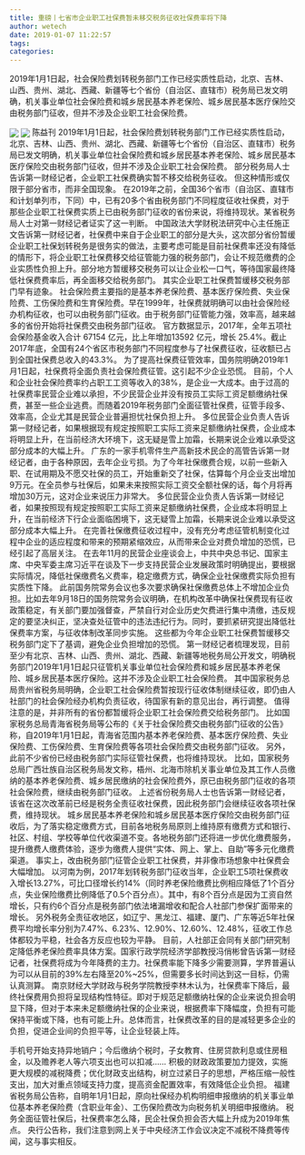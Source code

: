 ```yaml
---
title: 重磅丨七省市企业职工社保费暂未移交税务征收社保费率将下降
author: wetech
date: 2019-01-07 11:22:57
tags: 
categories: 
---
```

2019年1月1日起，社会保险费划转税务部门工作已经实质性启动，北京、吉林、山西、贵州、湖北、西藏、新疆等七个省份（自治区、直辖市）税务局已发文明确，机关事业单位社会保险费和城乡居民基本养老保险、城乡居民基本医疗保险交由税务部门征收，但并不涉及企业职工社会保险费。
<!-- more -->
<img align="center" border="0" src="https://imgcdn.yicai.com/uppics/images/2019/01/ef5b57ddc78639273453f11156d0faff.jpg" />
<img align="center" border="0" src="https://imgcdn.yicai.com/uppics/images/2019/01/4290f4d676d5c27ad993ecfc6b648759.jpg" />
陈益刊
2019年1月1日起，社会保险费划转税务部门工作已经实质性启动，北京、吉林、山西、贵州、湖北、西藏、新疆等七个省份（自治区、直辖市）税务局已发文明确，机关事业单位社会保险费和城乡居民基本养老保险、城乡居民基本医疗保险交由税务部门征收，但并不涉及企业职工社会保险费。
部分税务局人士告诉第一财经记者，企业职工社保费确实暂不移交给税务征收。
但这种情形或仅限于部分省市，而非全国现象。
在2019年之前，全国36个省市（自治区、直辖市和计划单列市，下同）中，已有20多个省由税务部门不同程度征收社保费，对于那些企业职工社保费实质上已由税务部门征收的省份来说，将维持现状。某省税务局人士对第一财经记者证实了这一判断。
中国政法大学财税法研究中心主任施正文告诉第一财经记者，社保费中来自于企业职工的部分是大头，这次部分省份暂缓企业职工社保划转税务是很务实的做法，主要考虑可能是目前社保费率还没有降低的情形下，将企业职工社保费移交给征管能力强的税务部门，会让不规范缴费的企业实质性负担上升。部分地方暂缓移交税务可以让企业松一口气，等待国家最终降低社保费费率后，再全面移交给税务部门。
其实企业职工社保费暂缓移交税务部门早有迹象。
社会保险费主要指的是基本养老保险费、基本医疗保险费、失业保险费、工伤保险费和生育保险费。早在1999年，社保费就明确可以由社会保险经办机构征收，也可以由税务部门征收。由于税务部门征管能力强，效率高，越来越多的省份开始将社保费交由税务部门征收。
官方数据显示，2017年，全年五项社会保险基金收入合计 67154 亿元，比上年增加13592 亿元，增长 25.4%。截止2017年底，全国有24个省区市税务部门不同程度参与了社保费征收，征收额已占到全国社保费总收入的43.3%。
为了提高社保费征管效率，国务院明确2019年1月1日起，社保费将全面负责社会保险费征管。这引起不少企业恐慌。
目前，个人和企业社会保险费率约占职工工资等收入的38%，是企业一大成本。由于过高的社保费率民营企业难以承担，不少民营企业并没有按员工实际工资足额缴纳社保费，甚至一些企业逃费。而随着2019年税务部门全面征管社保费，征管手段多、效率高，企业尤其是民营企业普遍担忧社保负担上升。
多位民营企业负责人告诉第一财经记者，如果根据现有规定按照职工实际工资来足额缴纳社保费，企业成本将明显上升，在当前经济大环境下，这无疑是雪上加霜，长期来说企业难以承受这部分成本的大幅上升。
广东的一家手机零件生产高新技术民企的高管告诉第一财经记者，由于各种原因，去年企业亏损。为了今年社保缴费合规，以前一些新入职、在试用期及不愿交社保的员工，开始重新交了社保，估算每个月企业支出增加9万元。在全员参与社保后，如果未来按照实际工资交全额社保的话，每个月将再增加30万元，这对企业来说压力非常大。
多位民营企业负责人告诉第一财经记者，如果按照现有规定按照职工实际工资来足额缴纳社保费，企业成本将明显上升，在当前经济下行企业面临困境下，这无疑雪上加霜，长期来说企业难以承受这部分成本大幅上升。
在完善社保缴费征收过程中，没有充分考虑征管机制变化过程中企业的适应程度和带来的预期紧缩效应，从而带来企业对费负增加的恐慌，已经引起了高层关注。
在去年11月的民营企业座谈会上，中共中央总书记、国家主席、中央军委主席习近平在谈及下一步支持民营企业发展政策时明确提出，要根据实际情况，降低社保缴费名义费率，稳定缴费方式，确保企业社保缴费实际负担有实质性下降。
此前国务院常务会议也多次要求确保社保缴费总体上不增加企业负担。比如去年9月18日的国务院常务会议明确，在机构改革中确保社保费现有征收政策稳定，有关部门要加强督查，严禁自行对企业历史欠费进行集中清缴，违反规定的要坚决纠正，坚决查处征管中的违法违纪行为。同时，要抓紧研究提出降低社保费率方案，与征收体制改革同步实施。
这些都为今年企业职工社保费暂缓移交税务部门定下了基调，避免企业负担增加的恐慌。
第一财经记者梳理发现，目前至少有北京、吉林、山西、贵州、湖北、西藏、新疆等地税务局公开发文，明确税务部门2019年1月1日起只征管机关事业单位社会保险费和城乡居民基本养老保险、城乡居民基本医疗保险。这并不涉及企业职工社会保险费。
其中国家税务总局贵州省税务局明确，企业职工社会保险费暂按现行征收体制继续征收，即仍由人社部门的社会保险经办机构负责征收，待国家有新的意见出台，再行调整。
值得注意的是，并非所有的省份都暂缓将企业职工社会保险费交给税务部门。
比如国家税务总局青海省税务局等公布的《关于社会保险费交由税务部门征收的公告》称，自2019年1月1日起，青海省范围内基本养老保险费、基本医疗保险费、失业保险费、工伤保险费、生育保险费等各项社会保险费交由税务部门征收。
另外，此前不少省份已经由税务部门实际征管社保费，也将维持现状。
比如，国家税务总局广西壮族自治区税务局发文称，梧州、北海市除机关事业单位及其工作人员缴纳的基本养老保险费、城乡居民缴纳的社会保险费外，原已由税务部门征收的各项社会保险费，继续由税务部门征收。
上述省份税务局人士也告诉第一财经记者，该省在这次改革前已经是税务全责征收社保费，因此税务部门会继续征收各项社保费，维持现状。
城乡居民基本养老保险和城乡居民基本医疗保险交由税务部门征收后，为了落实稳定缴费方式，目前各地税务局原则上维持原有缴费方式和银行、社区、村组、学校等单位代收渠道不变。各地税务部门还将进一步优化缴费服务，提升缴费人缴费体验，逐步为缴费人提供“实体、网上、掌上、自助”等多元化缴费渠道。
事实上，改由税务部门征管企业职工社保费，并非像市场想象中社保费会大幅增加。
以河南为例，2017年划转税务部门征收当年，企业职工5项社保费收入增长13.27%，可比口径增长约14%（同时养老保险缴费比例相应降低了1个百分点，失业保险缴费比例降低了0.5个百分点）。其中，有8个百分点是因为工资自然增长，只有约6个百分点是税务部门依法堵漏增收和配合人社部门参保扩面带来的增长。
另外税务全责征收地区，如辽宁、黑龙江、福建、厦门、广东等近5年社保费平均增长率分别为7.47%、6.23%、12.90%、12.60%、12.48%，征收工作总体都较为平稳，社会各方反应也较为平静。
目前，人社部正会同有关部门研究制定降低养老保险费率具体方案。国家行政学院经济学部教授冯俏彬曾告诉第一财经记者，社保费将成为今年降费的主力。社保费率能下降多少需要测算，学界普遍认为可以从目前的39%左右降至20%~25%，但需要多长时间达到这一目标，仍需认真测算。
南京财经大学财政与税务学院教授李林木认为，社保费率下降后，最终社保费用负担将呈现结构性特征。即对于规范足额缴纳社保的企业来说负担会明显下降，但对于本来未足额缴纳社保的企业来说，根据费率下降幅度，负担有可能保持平衡或下降，也有可能上升。总体而言，社保费改革的目的是减轻更多企业的负担，促进企业间的负担平等，让企业轻装上阵。
 
 
手机号开始支持异地销户；今后缴纳个税时，子女教育、住房贷款利息或住房租金，以及赡养老人等六项支出也可以扣减……
积极的财政政策要加力提效，实施更大规模的减税降费；优化财政支出结构，树立过紧日子的思想，严格压缩一般性支出，加大对重点领域支持力度，提高资金配置效率，有效降低企业负担。
福建省税务局公告称，自明年1月1日起，原向社保经办机构明细申报缴纳的机关事业单位基本养老保险费（含职业年金）、工伤保险费改为向税务机关明细申报缴纳。
税务全面征管社保后，社保费率怎么降，民企社保负担会否大幅上升成为2019年焦点。
央行公告称，我们注意到网上关于中央经济工作会议决定不减税不降费等传闻，这与事实相反。
